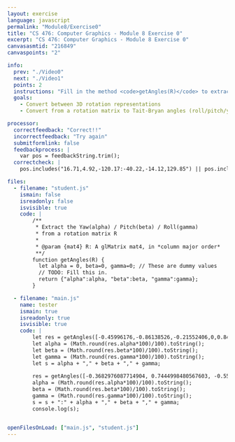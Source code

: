 ```yaml
---
layout: exercise
language: javascript
permalink: "Module8/Exercise0"
title: "CS 476: Computer Graphics - Module 8 Exercise 0"
excerpt: "CS 476: Computer Graphics - Module 8 Exercise 0"
canvasasmtid: "216849"
canvaspoints: "2"

info:
  prev: "./Video0"
  next: "./Video1"
  points: 2
  instructions: "Fill in the method <code>getAngles(R)</code> to extract <code>&alpha;</code>, <code>&beta;</code>, <code>&gamma;</code>, assuming that <b>R</b> is expressed as the product <h2><code>R<sub>Y</sub>(&alpha;) R<sub>X</sub>(&beta;) R<sub>Z</sub>(&gamma;)</code></h2>.  Note that you're given the matrix as a <code>mat4</code> which is <b>column major</b>.  The methods <code>Math.asin</code> and <code>Math.atan2</code> will come in handy.  No need to convert to degrees or to make the values positive.<p></p>"
  goals:
    - Convert between 3D rotation representations
    - Convert from a rotation matrix to Tait-Bryan angles (roll/pitch/yaw)

processor:  
  correctfeedback: "Correct!!" 
  incorrectfeedback: "Try again"
  submitformlink: false
  feedbackprocess: | 
    var pos = feedbackString.trim();
  correctcheck: |
    pos.includes("16.71,4.92,-120.17:-40.22,-14.12,129.85") || pos.includes("-0.29,0.09,-2.1:-0.7,-0.25,2.27")

files:
  - filename: "student.js"
    ismain: false
    isreadonly: false
    isvisible: true
    code: |
        /**
         * Extract the Yaw(alpha) / Pitch(beta) / Roll(gamma)
         * from a rotation matrix R
         * 
         * @param {mat4} R: A glMatrix mat4, in *column major order*
         **/
        function getAngles(R) {
          let alpha = 0, beta=0, gamma=0; // These are dummy values
          // TODO: Fill this in.  
          return {"alpha":alpha, "beta":beta, "gamma":gamma};
        }

  - filename: "main.js"
    name: tester
    ismain: true
    isreadonly: true
    isvisible: true
    code: | 
        let res = getAngles([-0.45996176,-0.86138526,-0.21552406,0,0.84045837,-0.50065539,0.20730151,0,-0.28646975,-0.08578823,0.95424078,0,0,0,0,1]);
        let alpha = (Math.round(res.alpha*100)/100).toString();
        let beta = (Math.round(res.beta*100)/100).toString();
        let gamma = (Math.round(res.gamma*100)/100).toString();
        let s = alpha + "," + beta + "," + gamma;
        
        res = getAngles([-0.3682976087714904, 0.7444998480567603, -0.5568454432036434, 0.0, -0.6871370291961838, -0.6214335942495282, -0.3763814435457133, 0.0, -0.6262583927426798, 0.24400873792053612, 0.7404459206031069, 0.0, 0.0, 0.0, 0.0, 1.0]);
        alpha = (Math.round(res.alpha*100)/100).toString();
        beta = (Math.round(res.beta*100)/100).toString();
        gamma = (Math.round(res.gamma*100)/100).toString();
        s = s + ":" + alpha + "," + beta + "," + gamma;
        console.log(s);


openFilesOnLoad: ["main.js", "student.js"]
---
```

